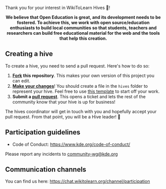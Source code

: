 
Thank you for your interest in WikiToLearn Hives :tada:!

**<p align="center">We believe that Open Education is great, and its development needs to be fostered. To achieve this, we work with open source/education enthusiasts to build local communities so that students, teachers and researchers can build free educational material for the web and the tools that help this creation.</p>**

## Creating a hive

To create a hive, you need to send a pull request. Here's how to do so:

1. **[Fork](https://help.github.com/articles/fork-a-repo/) this repository**. This makes your own version of this project you can edit.
2. **[Make your changes](https://guides.github.com/activities/forking/#making-changes)**! You should create a file in the `hives` folder to represent your hive. Feel free to use [this template](https://github.com/WikiToLearn/Hives-Network/blob/master/hives/000-Sample.md) to start off your work.
3. **Submit a [pull request](https://help.github.com/articles/proposing-changes-to-a-project-with-pull-requests/)**. This opens a ticket and lets the rest of the community know that your hive is up for business!

The hives coordinator will get in touch with you and hopefully accept your pull request. From that point, you will be a Hive leader! :tada:

## Participation guidelines

* Code of Conduct: https://www.kde.org/code-of-conduct/

Please report any incidents to [community-wg@kde.org](mailto:community-wg@kde.org)

## Communication channels

You can find us here: https://chat.wikitolearn.org/channel/participation
